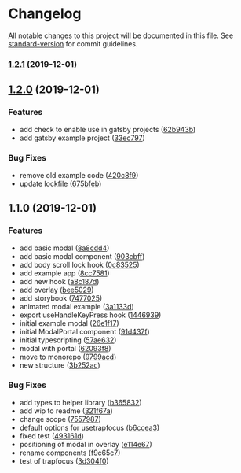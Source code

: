# Changelog

All notable changes to this project will be documented in this file. See [standard-version](https://github.com/conventional-changelog/standard-version) for commit guidelines.

### [1.2.1](https://github.com/weahead/react-customizable-modal/compare/v1.2.0...v1.2.1) (2019-12-01)

## [1.2.0](https://github.com/weahead/react-customizable-modal/compare/v1.1.0...v1.2.0) (2019-12-01)


### Features

* add check to enable use in gatsby projects ([62b943b](https://github.com/weahead/react-customizable-modal/commit/62b943b9c299a8af8d5915229cfed67f62348328))
* add gatsby example project ([33ec797](https://github.com/weahead/react-customizable-modal/commit/33ec797bba88b2aba00ec514251f2a89f37d9197))


### Bug Fixes

* remove old example code ([420c8f9](https://github.com/weahead/react-customizable-modal/commit/420c8f9d4b4d49ae7bdded7673b11b1fc2a49737))
* update lockfile ([675bfeb](https://github.com/weahead/react-customizable-modal/commit/675bfeb03f7b4ddcfca610bd520e825abf866b4a))

## 1.1.0 (2019-12-01)


### Features

* add basic modal ([8a8cdd4](https://github.com/weahead/react-customizable-modal/commit/8a8cdd40c1b4204c0dbb82097c25a0ae332a7273))
* add basic modal component ([903cbff](https://github.com/weahead/react-customizable-modal/commit/903cbffa87ff26c77c9998f355cbf570cc2204dd))
* add body scroll lock hook ([0c83525](https://github.com/weahead/react-customizable-modal/commit/0c83525c3e6ccd79a5b8578dfdcb41247eebf828))
* add example app ([8cc7581](https://github.com/weahead/react-customizable-modal/commit/8cc75811736f2d7284eebd4cc9fe9bb961a6f675))
* add new hook ([a8c187d](https://github.com/weahead/react-customizable-modal/commit/a8c187d22f2f4083acf5a171c7dc0b1928dcb519))
* add overlay ([bee5029](https://github.com/weahead/react-customizable-modal/commit/bee5029e48f080de247b156f86a1067c8f0351f3))
* add storybook ([7477025](https://github.com/weahead/react-customizable-modal/commit/74770253d97178472c77e88331a8e7a37f47b9f5))
* animated modal example ([3a1133d](https://github.com/weahead/react-customizable-modal/commit/3a1133db03e4d65d4a0bd2500809a47c592326f1))
* export useHandleKeyPress hook ([1446939](https://github.com/weahead/react-customizable-modal/commit/1446939b147d1ea01a244cad76ca409880265895))
* initial example modal ([26e1f17](https://github.com/weahead/react-customizable-modal/commit/26e1f1747fdc9adbd15a39aef986073bb9e786ee))
* initial ModalPortal component ([91d437f](https://github.com/weahead/react-customizable-modal/commit/91d437f6bab3018bacc429ef986448d2acdda98c))
* initial typescripting ([57ae632](https://github.com/weahead/react-customizable-modal/commit/57ae6329fab4edb22e92a29157833dee21576487))
* modal with portal ([62093f8](https://github.com/weahead/react-customizable-modal/commit/62093f8249dec7f566a7d61e36f2ded706c92bfe))
* move to monorepo ([9799acd](https://github.com/weahead/react-customizable-modal/commit/9799acd6dc6c185bf70f8ee3a6ccc9030785b580))
* new structure ([3b252ac](https://github.com/weahead/react-customizable-modal/commit/3b252ac7da229e08e6bfd93ec58faefd68684863))


### Bug Fixes

* add types to helper library ([b365832](https://github.com/weahead/react-customizable-modal/commit/b365832975dd160afffe44a7520be54cf3cddb9f))
* add wip to readme ([321f67a](https://github.com/weahead/react-customizable-modal/commit/321f67aad78ed0c37f450beff636fd19612429f3))
* change scope ([7557987](https://github.com/weahead/react-customizable-modal/commit/7557987a0f844657d3e1cb7b3feff1a977f7d570))
* default options for usetrapfocus ([b6ccea3](https://github.com/weahead/react-customizable-modal/commit/b6ccea389e5d9ee6ac36da71f472e7f01e5be2ed))
* fixed test ([493161d](https://github.com/weahead/react-customizable-modal/commit/493161d6a32f5ac158ca0fd9a58d5521a76b0767))
* positioning of modal in overlay ([e114e67](https://github.com/weahead/react-customizable-modal/commit/e114e6746fe381425df054561a3ac065e361611c))
* rename components ([f9c65c7](https://github.com/weahead/react-customizable-modal/commit/f9c65c7ffb81ec319b7188b01763df641cdd3fa1))
* test of trapfocus ([3d304f0](https://github.com/weahead/react-customizable-modal/commit/3d304f0e63bc350205963bc3a478bb36d15f7874))
